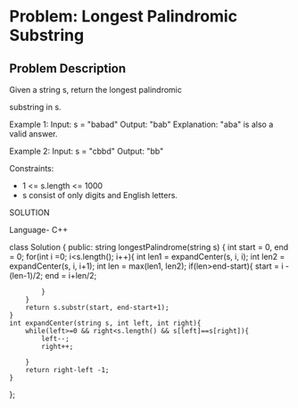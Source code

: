 # Problem: Longest Palindromic Substring

## Problem Description

Given a string s, return the longest 
palindromic
 
substring
 in s.

 

Example 1:
Input: s = "babad"
Output: "bab"
Explanation: "aba" is also a valid answer.

Example 2:
Input: s = "cbbd"
Output: "bb"
 

Constraints:

- 1 <= s.length <= 1000
- s consist of only digits and English letters.


SOLUTION

Language- C++

class Solution {
public:
    string longestPalindrome(string s) {
        int start = 0, end = 0;
        for(int i =0; i<s.length(); i++){
            int len1 = expandCenter(s, i, i);
            int len2 = expandCenter(s, i, i+1);
            int len = max(len1, len2);
            if(len>end-start){
                start = i - (len-1)/2;
                end = i+len/2;

            }
        }
        return s.substr(start, end-start+1);
    }
    int expandCenter(string s, int left, int right){
        while(left>=0 && right<s.length() && s[left]==s[right]){
            left--;
            right++;

        }
        return right-left -1;
    }
};